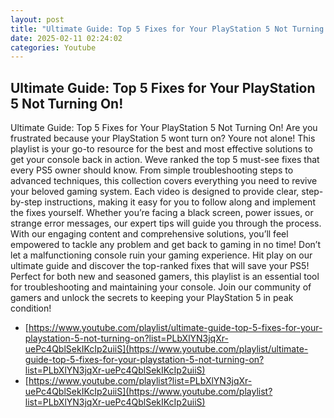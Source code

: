 ```yaml
---
layout: post
title: "Ultimate Guide: Top 5 Fixes for Your PlayStation 5 Not Turning On!"
date: 2025-02-11 02:24:02
categories: Youtube
---
```


## Ultimate Guide: Top 5 Fixes for Your PlayStation 5 Not Turning On!

Ultimate Guide: Top 5 Fixes for Your PlayStation 5 Not Turning On!
Are you frustrated because your PlayStation 5 wont turn on? Youre not alone! This playlist is your go-to resource for the best and most effective solutions to get your console back in action. Weve ranked the top 5 must-see fixes that every PS5 owner should know. 
From simple troubleshooting steps to advanced techniques, this collection covers everything you need to revive your beloved gaming system. Each video is designed to provide clear, step-by-step instructions, making it easy for you to follow along and implement the fixes yourself. 
Whether you’re facing a black screen, power issues, or strange error messages, our expert tips will guide you through the process. With our engaging content and comprehensive solutions, you’ll feel empowered to tackle any problem and get back to gaming in no time!
Don’t let a malfunctioning console ruin your gaming experience. Hit play on our ultimate guide and discover the top-ranked fixes that will save your PS5! Perfect for both new and seasoned gamers, this playlist is an essential tool for troubleshooting and maintaining your console. Join our community of gamers and unlock the secrets to keeping your PlayStation 5 in peak condition!

- [https://www.youtube.com/playlist/ultimate-guide-top-5-fixes-for-your-playstation-5-not-turning-on?list=PLbXlYN3jqXr-uePc4QblSekIKcIp2uiiS](https://www.youtube.com/playlist/ultimate-guide-top-5-fixes-for-your-playstation-5-not-turning-on?list=PLbXlYN3jqXr-uePc4QblSekIKcIp2uiiS)
- [https://www.youtube.com/playlist?list=PLbXlYN3jqXr-uePc4QblSekIKcIp2uiiS](https://www.youtube.com/playlist?list=PLbXlYN3jqXr-uePc4QblSekIKcIp2uiiS)